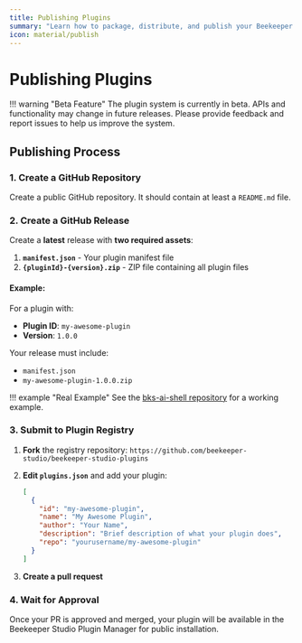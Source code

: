 ```yaml
---
title: Publishing Plugins
summary: "Learn how to package, distribute, and publish your Beekeeper Studio plugins."
icon: material/publish
---
```


# Publishing Plugins

!!! warning "Beta Feature"
    The plugin system is currently in beta. APIs and functionality may change in future releases. Please provide feedback and report issues to help us improve the system.

## Publishing Process

### 1. Create a GitHub Repository

Create a public GitHub repository. It should contain at least a `README.md` file.

### 2. Create a GitHub Release

Create a **latest** release with **two required assets**:

1. **`manifest.json`** - Your plugin manifest file
2. **`{pluginId}-{version}.zip`** - ZIP file containing all plugin files

#### Example:
For a plugin with:
- **Plugin ID**: `my-awesome-plugin`
- **Version**: `1.0.0`

Your release must include:
- `manifest.json`
- `my-awesome-plugin-1.0.0.zip`

!!! example "Real Example"
    See the [bks-ai-shell repository](https://github.com/beekeeper-studio/bks-ai-shell) for a working example.

### 3. Submit to Plugin Registry

1. **Fork** the registry repository:
   `https://github.com/beekeeper-studio/beekeeper-studio-plugins`

2. **Edit `plugins.json`** and add your plugin:
   ```json
   [
     {
       "id": "my-awesome-plugin",
       "name": "My Awesome Plugin",
       "author": "Your Name",
       "description": "Brief description of what your plugin does",
       "repo": "yourusername/my-awesome-plugin"
     }
   ]
   ```

3. **Create a pull request**

### 4. Wait for Approval

Once your PR is approved and merged, your plugin will be available in the Beekeeper Studio Plugin Manager for public installation.
